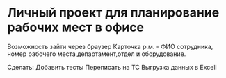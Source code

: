 # Личный проект для планирование рабочих мест в офисе

Возможность зайти через браузер
Карточка р.м. - ФИО сотрудника, номер рабочего места,департамент,отдел и оборудование.


Сделать:
Добавить тесты
Переписать на ТС
Выгрузка данных в Excell

